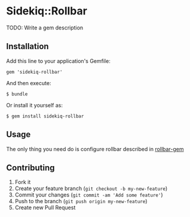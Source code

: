 # Sidekiq::Rollbar

TODO: Write a gem description

## Installation

Add this line to your application's Gemfile:

    gem 'sidekiq-rollbar'

And then execute:

    $ bundle

Or install it yourself as:

    $ gem install sidekiq-rollbar

## Usage

The only thing you need do is configure rollbar described in [rollbar-gem](https://github.com/rollbar/rollbar-gem)

## Contributing

1. Fork it
2. Create your feature branch (`git checkout -b my-new-feature`)
3. Commit your changes (`git commit -am 'Add some feature'`)
4. Push to the branch (`git push origin my-new-feature`)
5. Create new Pull Request
